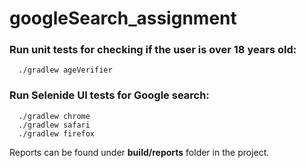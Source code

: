# googleSearch_assignment

### Run unit tests for checking if the user is over 18 years old:

      ./gradlew ageVerifier

### Run Selenide UI tests for Google search:

      ./gradlew chrome
      ./gradlew safari
      ./gradlew firefox

Reports can be found under **build/reports** folder in the project.
      
